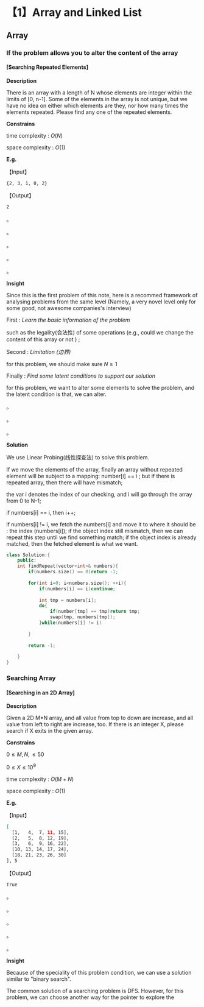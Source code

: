 # 【1】Array and Linked List

## Array

### If the problem allows you to alter the content of the array

#### [Searching Repeated Elements]

**Description**

There is an array with a length of N whose elements are integer within the limits of [0, n-1]. Some of the elements in the array is not unique, but we have no idea on either which elements are they, nor how many times the elements repeated. Please find any one of the repeated elements.

**Constrains**

time complexity : $O(N)$

space complexity : $O(1)$

**E.g.**

【Input】

```
{2, 3, 1, 0, 2}
```

【Output】

```bash
2
```

 

。

。

。

。

。



**Insight**

Since this is the first problem of this note, here is a recommed framework of analysing problems from the same level (Namely, a very novel level only for some good, not awesome companies's  interview)

First : *Learn the basic information of the problem*

such as the legality(合法性) of some operations (e.g., could we change the content of this array or not ) ; 

Second : *Limitation (边界)*

for this problem, we should make sure $N \ge 1$

Finally : *Find some latent conditions to support our solution*

for this problem, we want to alter some elements to solve the problem, and the latent condition is that, we can alter.



。

。

。



**Solution**

We use Linear Probing(线性探查法) to solve this problem.

If we move the elements of the array, finally an array without repeated element will be subject to a mapping: number[i] == i ; but if there is repeated array, then there will have mismatch;

the var i denotes the index of our checking, and i will go through the array from 0 to N-1;

if numbers[i] == i, then i++;

if numbers[i] != i, we fetch the numbers[i] and move it to where it should be : the index (numbers[i]); if the object index still mismatch, then we can repeat this step until we find something match; if the object index is already matched, then the fetched element is what we want.



```c++
class Solution:{
    public:
    int findRepeat(vector<int>& numbers){
        if(numbers.size() == 0)return -1;
        
        for(int i=0; i<numbers.size(); ++i){
            if(numbers[i] == i)continue;
            
            int tmp = numbers[i];
            do{
                if(number[tmp] == tmp)return tmp;
                swap(tmp, numbers[tmp]);
            }while(numbers[i] != i)
            
        }
        
        return -1;
        
    }
}
```



### Searching Array

#### [Searching in an 2D Array]

**Description**

Given a 2D M*N array, and all value from top to down are increase, and all value from left to right are increase, too. If there is an integer X, please search if X exits in the given array.

 **Constrains**

$0 \le M, N, \le 50$

$0 \le X \le 10^9$

time complexity : $O(M + N)$

space complexity : $O(1)$

**E.g.**

【Input】

```bash
[
  [1,   4,  7, 11, 15],
  [2,   5,  8, 12, 19],
  [3,   6,  9, 16, 22],
  [10, 13, 14, 17, 24],
  [18, 21, 23, 26, 30]
], 5
```

【Output】

```
True
```



。

。

。

。

。



**Insight**

Because of the speciality of this problem condition, we can use a solution similar to "binary search".

The common solution of a searching problem is DFS. However, for this problem, we can choose another way for the pointer to explore the 

